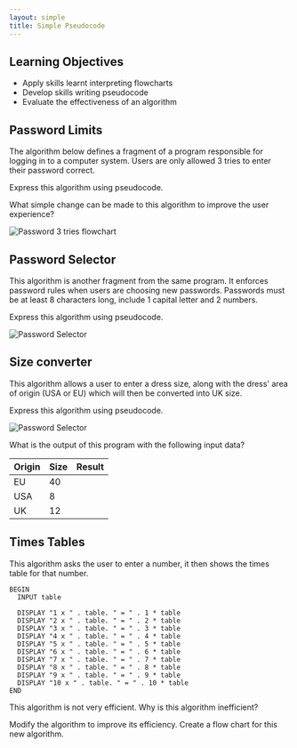 ```yaml
---
layout: simple
title: Simple Pseudocode
---
```


## Learning Objectives

* Apply skills learnt interpreting flowcharts
* Develop skills writing pseudocode
* Evaluate the effectiveness of an algorithm

## Password Limits

The algorithm below defines a fragment of a program responsible for logging in to a computer system. Users are only allowed 3 tries to enter their password correct.

Express this algorithm using pseudocode.

What simple change can be made to this algorithm to improve the user experience?

![Password 3 tries flowchart](resources/Password3Tries.png)

## Password Selector

This algorithm is another fragment from the same program. It enforces password rules when users are choosing new passwords. Passwords must be at least 8 characters long, include 1 capital letter and 2 numbers.

Express this algorithm using pseudocode.

![Password Selector](resources/ChoosePassword.png)

## Size converter

This algorithm allows a user to enter a dress size, along with the dress' area of origin (USA or EU) which will then be converted into UK size.

Express this algorithm using pseudocode.

![Password Selector](resources/SizeConverter.png)

What is the output of this program with the following input data?

| Origin | Size | Result |
|--------|------|--------|
| EU     | 40   |        |
| USA    | 8    |        |
| UK     | 12   |        |

## Times Tables

This algorithm asks the user to enter a number, it then shows the times table for that number.

```
BEGIN
  INPUT table

  DISPLAY "1 x " . table. " = " . 1 * table
  DISPLAY "2 x " . table. " = " . 2 * table
  DISPLAY "3 x " . table. " = " . 3 * table
  DISPLAY "4 x " . table. " = " . 4 * table
  DISPLAY "5 x " . table. " = " . 5 * table
  DISPLAY "6 x " . table. " = " . 6 * table
  DISPLAY "7 x " . table. " = " . 7 * table
  DISPLAY "8 x " . table. " = " . 8 * table
  DISPLAY "9 x " . table. " = " . 9 * table
  DISPLAY "10 x " . table. " = " . 10 * table
END
```

This algorithm is not very efficient. Why is this algorithm inefficient?

Modify the algorithm to improve its efficiency. Create a flow chart for this new algorithm.